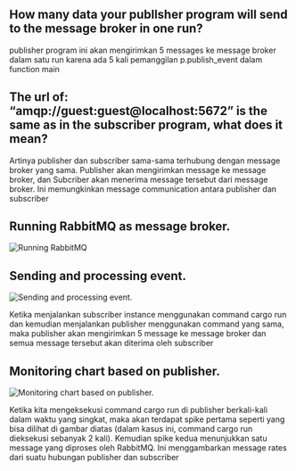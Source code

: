 ## How many data your publlsher program will send to the message broker in one run?

publisher program ini akan mengirimkan 5 messages ke message broker dalam satu run karena ada 5 kali pemanggilan p.publish_event dalam function main

## The url of: “amqp://guest:guest@localhost:5672” is the same as in the subscriber program, what does it mean?

Artinya publisher dan subscriber sama-sama terhubung dengan message broker yang sama. Publisher akan mengirimkan message ke message broker, dan Subcriber akan menerima message tersebut dari message broker. Ini memungkinkan message communication antara publisher dan subscriber

## Running RabbitMQ as message broker.

![Running RabbitMQ](https://i.imgur.com/8CWI5b5.png)

## Sending and processing event.

![Sending and processing event.](https://i.imgur.com/IXNgjpT.png)

Ketika menjalankan subscriber instance menggunakan command cargo run dan kemudian menjalankan publisher menggunakan command yang sama, maka publisher akan mengirimkan 5 message ke message broker dan semua message tersebut akan diterima oleh subscriber

## Monitoring chart based on publisher.

![Monitoring chart based on publisher.](https://i.imgur.com/hHygFsJ.png)

Ketika kita mengeksekusi command cargo run di publisher berkali-kali dalam waktu yang singkat, maka akan terdapat spike pertama seperti yang bisa dilihat di gambar diatas (dalam kasus ini, command cargo run dieksekusi sebanyak 2 kali). Kemudian spike kedua menunjukkan satu message yang diproses oleh RabbitMQ. Ini menggambarkan message rates dari suatu hubungan publisher dan subscriber